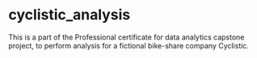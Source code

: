 # cyclistic_analysis
This is a part of the Professional certificate for data analytics capstone project, to perform analysis for a fictional bike-share company Cyclistic.
